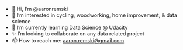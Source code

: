 - 👋 Hi, I’m @aaronremski
- 👀 I’m interested in cycling, woodworking, home improvement, & data science
- 🌱 I’m currently learning Data Science @ Udacity
- ✨ I’m looking to collaborate on any data related project
- 📫 How to reach me: aaron.remski@gmail.com

<!---
aaronremski/aaronremski is a ✨ special ✨ repository because its `README.md` (this file) appears on your GitHub profile.
You can click the Preview link to take a look at your changes.
--->
